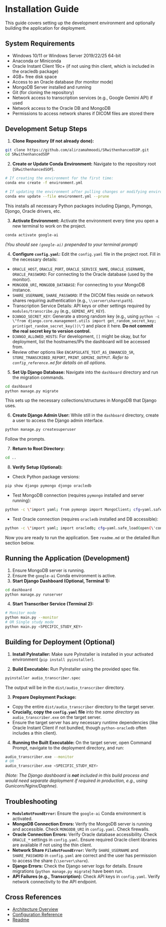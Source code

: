 # Installation Guide

This guide covers setting up the development environment and optionally building the application for deployment.

## System Requirements
- Windows 10/11 or Windows Server 2019/22/25 64-bit
- Anaconda or Miniconda
- Oracle Instant Client 19c+ (if not using thin client, which is included in the oracledb package)
- 4GB+ free disk space
- Access to an Oracle database (for monitor mode)
- MongoDB Server installed and running
- Git (for cloning the repository)
- Network access to transcription services (e.g., Google Gemini API) if used
- Network access to the Oracle DB and MongoDB
- Permissions to access network shares if DICOM files are stored there

## Development Setup Steps

1. **Clone Repository (If not already done):**
```bash
git clone https://github.com/alirzamahmoodi/SRwithenhancedSOP.git
cd SRwithenhancedSOP
```

2. **Create or Update Conda Environment:**
Navigate to the repository root (`SRwithenhancedSOP`).
```bash
# If creating the environment for the first time:
conda env create -f environment.yml

# If updating the environment after pulling changes or modifying environment.yml:
conda env update --file environment.yml --prune
```
This installs all necessary Python packages including Django, Pymongo, Djongo, Oracle drivers, etc.

3. **Activate Environment:**
Activate the environment every time you open a new terminal to work on the project.
```bash
conda activate google-ai
```
*(You should see `(google-ai)` prepended to your terminal prompt)*

4. **Configure `config.yaml`:**
Edit the `config.yaml` file in the project root. Fill in the necessary details:
- `ORACLE_HOST`, `ORACLE_PORT`, `ORACLE_SERVICE_NAME`, `ORACLE_USERNAME`, `ORACLE_PASSWORD`: For connecting to the Oracle database (used by the monitor).
- `MONGODB_URI`, `MONGODB_DATABASE`: For connecting to your MongoDB instance.
- `SHARE_USERNAME`, `SHARE_PASSWORD`: If the DICOM files reside on network shares requiring authentication (e.g., `\\server\share\path`).
- Transcription Service Details: API keys or other settings required by `modules/transcribe.py` (e.g., `GEMINI_API_KEY`).
- `DJANGO_SECRET_KEY`: Generate a strong random key (e.g., using `python -c \"from django.core.management.utils import get_random_secret_key; print(get_random_secret_key())\"`) and place it here. **Do not commit the real secret key to version control.**
- `DJANGO_ALLOWED_HOSTS`: For development, `[]` might be okay, but for deployment, list the hostnames/IPs the dashboard will be accessed from.
- Review other options like `ENCAPSULATE_TEXT_AS_ENHANCED_SR`, `STORE_TRANSCRIBED_REPORT`, `PRINT_GEMINI_OUTPUT`.
*Refer to `config_reference.md` for details on all options.*

5. **Set Up Django Database:**
Navigate into the `dashboard` directory and run the migration commands.
```bash
cd dashboard
python manage.py migrate
```
This sets up the necessary collections/structures in MongoDB that Django uses.

6. **Create Django Admin User:**
While still in the `dashboard` directory, create a user to access the Django admin interface.
```bash
python manage.py createsuperuser
```
Follow the prompts.

7. **Return to Root Directory:**
```bash
cd ..
```

8. **Verify Setup (Optional):**
- Check Python package versions:
```bash
pip show django pymongo djongo oracledb
```
- Test MongoDB connection (requires `pymongo` installed and server running):
```bash
python -c \"import yaml; from pymongo import MongoClient; cfg=yaml.safe_load(open(\'config.yaml\')); client=MongoClient(cfg[\'MONGODB_URI\'], serverSelectionTimeoutMS=5000); client.admin.command(\'ping\'); print(\'MongoDB connection successful!\')\"
```
- Test Oracle connection (requires `oracledb` installed and DB accessible):
```bash
python -c \"import yaml; import oracledb; cfg=yaml.safe_load(open(\'config.yaml\')); dsn=oracledb.makedsn(cfg[\'ORACLE_HOST\'], cfg[\'ORACLE_PORT\'], service_name=cfg[\'ORACLE_SERVICE_NAME\']); conn=oracledb.connect(user=cfg[\'ORACLE_USERNAME\'], password=cfg[\'ORACLE_PASSWORD\'], dsn=dsn); print(\'Oracle connection successful! Version:\', conn.version); conn.close()\"
```

Now you are ready to run the application. See `readme.md` or the detailed Run section below.

## Running the Application (Development)

1. Ensure MongoDB server is running.
2. Ensure the `google-ai` Conda environment is active.
3. **Start Django Dashboard (Optional, Terminal 1):**
```bash
cd dashboard
python manage.py runserver
```
4. **Start Transcriber Service (Terminal 2):**
```bash
# Monitor mode
python main.py --monitor
# OR Single study mode
python main.py <SPECIFIC_STUDY_KEY>
```

## Building for Deployment (Optional)

1. **Install PyInstaller:**
Make sure PyInstaller is installed in your activated environment (`pip install pyinstaller`).

2. **Build Executable:**
Run PyInstaller using the provided spec file.
```bash
pyinstaller audio_transcriber.spec
```
The output will be in the `dist/audio_transcriber` directory.

3. **Prepare Deployment Package:**
- Copy the entire `dist/audio_transcriber` directory to the target server.
- **Crucially, copy the `config.yaml` file** into the *same directory* as `audio_transcriber.exe` on the target server.
- Ensure the target server has any necessary runtime dependencies (like Oracle Instant Client if not bundled, though `python-oracledb` often includes a thin client).

4. **Running the Built Executable:**
On the target server, open Command Prompt, navigate to the deployment directory, and run:
```bash
audio_transcriber.exe --monitor
# OR
audio_transcriber.exe <SPECIFIC_STUDY_KEY>
```
*(Note: The Django dashboard is **not** included in this build process and would need separate deployment if required in production, e.g., using Gunicorn/Nginx/Daphne).*

## Troubleshooting
- **`ModuleNotFoundError`:** Ensure the `google-ai` Conda environment is activated.
- **MongoDB Connection Errors:** Verify the MongoDB server is running and accessible. Check `MONGODB_URI` in `config.yaml`. Check firewalls.
- **Oracle Connection Errors:** Verify Oracle database accessibility. Check `ORACLE_*` settings in `config.yaml`. Ensure required Oracle client libraries are available if not using the thin client.
- **Network Share `FileNotFoundError`:** Verify `SHARE_USERNAME` and `SHARE_PASSWORD` in `config.yaml` are correct and the user has permission to access the share (`\\server\share`).
- **Django Errors:** Check the Django server logs for details. Ensure migrations (`python manage.py migrate`) have been run.
- **API Failures (e.g., Transcription):** Check API keys in `config.yaml`. Verify network connectivity to the API endpoint.

## Cross References
- [Architecture Overview](architecture.md)
- [Configuration Reference](config_reference.md)
- [Readme](../readme.md)
